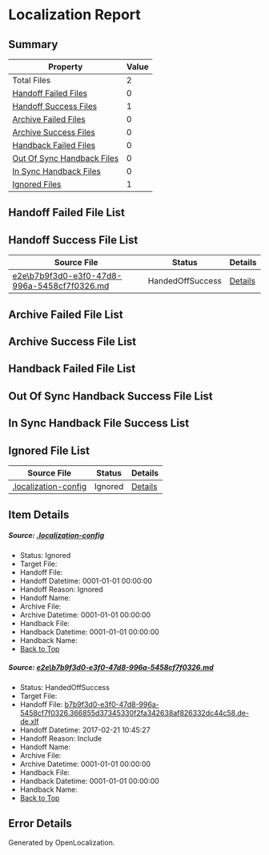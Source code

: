 # <a name='report-top'></a> Localization Report

## Summary
 Property | Value 
 -------- | ----- 
 Total Files | 2
[ Handoff Failed Files ](#handoff-failed-list)| 0
[ Handoff Success Files ](#handoff-success-list)| 1
[ Archive Failed Files ](#archive-failed-list)| 0
[ Archive Success Files ](#archive-success-list)| 0
[ Handback Failed Files ](#handback-failed-list)| 0
[ Out Of Sync Handback Files ](#outofsync-handback-success-list)| 0
[ In Sync Handback Files ](#insync-handback-success-list)| 0
[ Ignored Files ](#ignored-list)| 1

## <a name='handoff-failed-list'></a> Handoff Failed File List

## <a name='handoff-success-list'></a> Handoff Success File List
 Source File | Status | Details 
 ----------- | ------ | ------- 
 [e2e\b7b9f3d0-e3f0-47d8-996a-5458cf7f0326.md](https://github.com/OpenLocalizationTestOrg/ol-test4/blob/562c871fa763554695b64c8562aac3fc5748a162/e2e/b7b9f3d0-e3f0-47d8-996a-5458cf7f0326.md) | HandedOffSuccess | [Details](#67cc12aa12f8f6c84876a352c0c6e59cb6a098bd1)

## <a name='archive-failed-list'></a> Archive Failed File List

## <a name='archive-success-list'></a> Archive Success File List

## <a name='handback-failed-list'></a> Handback Failed File List

## <a name='outofsync-handback-success-list'></a> Out Of Sync Handback Success File List

## <a name='insync-handback-success-list'></a> In Sync Handback File Success List

## <a name='ignored-list'></a> Ignored File List
 Source File | Status | Details 
 ----------- | ------ | ------- 
 [.localization-config](https://github.com/OpenLocalizationTestOrg/ol-test4/blob/562c871fa763554695b64c8562aac3fc5748a162/.localization-config) | Ignored | [Details](#cb0632cf59c1387fc1742bfb9fa3c47f87e2e5c90)

## Item Details
##### <a name='cb0632cf59c1387fc1742bfb9fa3c47f87e2e5c90'></a> Source: [.localization-config](https://github.com/OpenLocalizationTestOrg/ol-test4/blob/562c871fa763554695b64c8562aac3fc5748a162/.localization-config)
* Status: Ignored
* Target File: 
* Handoff File: 
* Handoff Datetime: 0001-01-01 00:00:00
* Handoff Reason: Ignored
* Handoff Name: 
* Archive File: 
* Archive Datetime: 0001-01-01 00:00:00
* Handback File: 
* Handback Datetime: 0001-01-01 00:00:00
* Handback Name: 
* [Back to Top](#report-top)

##### <a name='67cc12aa12f8f6c84876a352c0c6e59cb6a098bd1'></a> Source: [e2e\b7b9f3d0-e3f0-47d8-996a-5458cf7f0326.md](https://github.com/OpenLocalizationTestOrg/ol-test4/blob/562c871fa763554695b64c8562aac3fc5748a162/e2e/b7b9f3d0-e3f0-47d8-996a-5458cf7f0326.md)
* Status: HandedOffSuccess
* Target File: 
* Handoff File: [b7b9f3d0-e3f0-47d8-996a-5458cf7f0326.366855d37345330f2fa342638af826332dc44c58.de-de.xlf](https://github.com/OpenLocalizationTestOrg/ol-test4-handoff/blob/b98ce432c45c0c8655ac517c6ec62c8d56c685c5/ol-handoff/OpenLocalizationTestOrg/ol-test4-dede/xinjiang/ht/b7b9f3d0-e3f0-47d8-996a-5458cf7f0326.366855d37345330f2fa342638af826332dc44c58.de-de.xlf)
* Handoff Datetime: 2017-02-21 10:45:27
* Handoff Reason: Include
* Handoff Name: 
* Archive File: 
* Archive Datetime: 0001-01-01 00:00:00
* Handback File: 
* Handback Datetime: 0001-01-01 00:00:00
* Handback Name: 
* [Back to Top](#report-top)


## Error Details

Generated by OpenLocalization.
